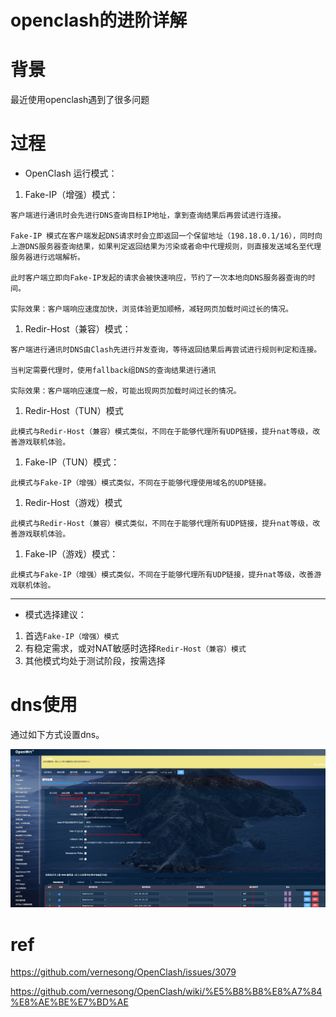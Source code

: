 # openclash的进阶详解


# 背景

最近使用openclash遇到了很多问题



# 过程

- OpenClash 运行模式：

1. Fake-IP（增强）模式：

```
客户端进行通讯时会先进行DNS查询目标IP地址，拿到查询结果后再尝试进行连接。

Fake-IP 模式在客户端发起DNS请求时会立即返回一个保留地址（198.18.0.1/16），同时向上游DNS服务器查询结果，如果判定返回结果为污染或者命中代理规则，则直接发送域名至代理服务器进行远端解析。

此时客户端立即向Fake-IP发起的请求会被快速响应，节约了一次本地向DNS服务器查询的时间。

实际效果：客户端响应速度加快，浏览体验更加顺畅，减轻网页加载时间过长的情况。
```

1. Redir-Host（兼容）模式：

```
客户端进行通讯时DNS由Clash先进行并发查询，等待返回结果后再尝试进行规则判定和连接。

当判定需要代理时，使用fallback组DNS的查询结果进行通讯

实际效果：客户端响应速度一般，可能出现网页加载时间过长的情况。
```



1. Redir-Host（TUN）模式

```
此模式与Redir-Host（兼容）模式类似，不同在于能够代理所有UDP链接，提升nat等级，改善游戏联机体验。
```



1. Fake-IP（TUN）模式：

```
此模式与Fake-IP（增强）模式类似，不同在于能够代理使用域名的UDP链接。
```



1. Redir-Host（游戏）模式

```
此模式与Redir-Host（兼容）模式类似，不同在于能够代理所有UDP链接，提升nat等级，改善游戏联机体验。
```

1. Fake-IP（游戏）模式：

```
此模式与Fake-IP（增强）模式类似，不同在于能够代理所有UDP链接，提升nat等级，改善游戏联机体验。
```



------

- 模式选择建议：

1. 首选`Fake-IP（增强）模式`
2. 有稳定需求，或对NAT敏感时选择`Redir-Host（兼容）模式`
3. 其他模式均处于测试阶段，按需选择



# dns使用

通过如下方式设置dns。

![refs/heads/master/image-20230924135537598](https://raw.githubusercontent.com/kengerlwl/kengerlwl.github.io/refs/heads/master/image/dcbf708235ccb7410a7dabaf4b4d275c/e08ae1b99c500569ed648b7ab1742d73.png)



# ref



https://github.com/vernesong/OpenClash/issues/3079







https://github.com/vernesong/OpenClash/wiki/%E5%B8%B8%E8%A7%84%E8%AE%BE%E7%BD%AE


